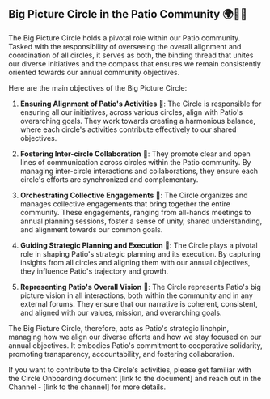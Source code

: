 ## Big Picture Circle in the Patio Community 🌍🔭🔄

The Big Picture Circle holds a pivotal role within our Patio community. Tasked with the responsibility of overseeing the overall alignment and coordination of all circles, it serves as both, the binding thread that unites our diverse initiatives and the compass that ensures we remain consistently oriented towards our annual community objectives.

Here are the main objectives of the Big Picture Circle:

1.  **Ensuring Alignment of Patio's Activities**  🔄: The Circle is responsible for ensuring all our initiatives, across various circles, align with Patio's overarching goals. They work towards creating a harmonious balance, where each circle's activities contribute effectively to our shared objectives.
    
2.  **Fostering Inter-circle Collaboration**  🤝: They promote clear and open lines of communication across circles within the Patio community. By managing inter-circle interactions and collaborations, they ensure each circle's efforts are synchronized and complementary.
    
3.  **Orchestrating Collective Engagements**  📣: The Circle organizes and manages collective engagements that bring together the entire community. These engagements, ranging from all-hands meetings to annual planning sessions, foster a sense of unity, shared understanding, and alignment towards our common goals.
    
4.  **Guiding Strategic Planning and Execution**  🚀: The Circle plays a pivotal role in shaping Patio's strategic planning and its execution. By capturing insights from all circles and aligning them with our annual objectives, they influence Patio's trajectory and growth.
    
5.  **Representing Patio's Overall Vision**  🔭: The Circle represents Patio's big picture vision in all interactions, both within the community and in any external forums. They ensure that our narrative is coherent, consistent, and aligned with our values, mission, and overarching goals.
    

The Big Picture Circle, therefore, acts as Patio's strategic linchpin, managing how we align our diverse efforts and how we stay focused on our annual objectives. It embodies Patio's commitment to cooperative solidarity, promoting transparency, accountability, and fostering collaboration.

If you want to contribute to the Circle's activities, please get familiar with the Circle Onboarding document [link to the document] and reach out in the Channel - [link to the channel] for more details. 
